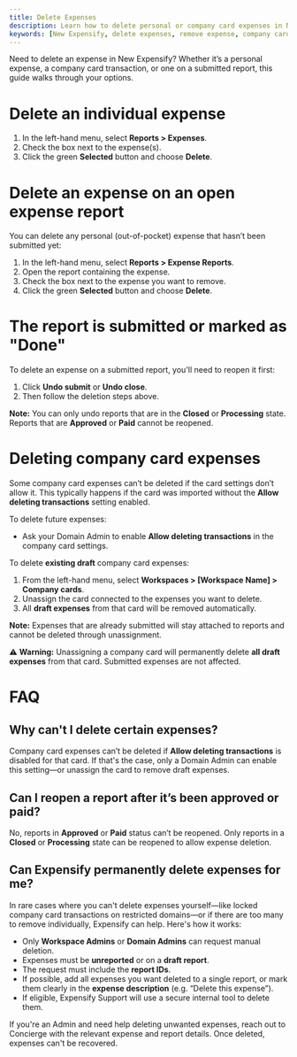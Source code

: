 ```yaml
---
title: Delete Expenses
description: Learn how to delete personal or company card expenses in New Expensify, including rules for submitted reports and admin-only deletion cases.
keywords: [New Expensify, delete expenses, remove expense, company card, undo submit, draft expense, report expense, expense deletion]
---
```


<div id="new-expensify" markdown="1">

Need to delete an expense in New Expensify? Whether it’s a personal expense, a company card transaction, or one on a submitted report, this guide walks through your options.

# Delete an individual expense

1. In the left-hand menu, select **Reports > Expenses**.
2. Check the box next to the expense(s).
3. Click the green **Selected** button and choose **Delete**.

# Delete an expense on an open expense report

You can delete any personal (out-of-pocket) expense that hasn’t been submitted yet:

1. In the left-hand menu, select **Reports > Expense Reports**.
2. Open the report containing the expense.
3. Check the box next to the expense you want to remove.
4. Click the green **Selected** button and choose **Delete**.

# The report is submitted or marked as "Done"

To delete an expense on a submitted report, you'll need to reopen it first:

1. Click **Undo submit** or **Undo close**.
2. Then follow the deletion steps above.

**Note:** You can only undo reports that are in the **Closed** or **Processing** state. Reports that are **Approved** or **Paid** cannot be reopened.

# Deleting company card expenses

Some company card expenses can’t be deleted if the card settings don’t allow it. This typically happens if the card was imported without the **Allow deleting transactions** setting enabled.

To delete future expenses:
- Ask your Domain Admin to enable **Allow deleting transactions** in the company card settings.

To delete **existing draft** company card expenses:

1. From the left-hand menu, select **Workspaces > [Workspace Name] > Company cards**.
2. Unassign the card connected to the expenses you want to delete.
3. All **draft expenses** from that card will be removed automatically.

**Note:** Expenses that are already submitted will stay attached to reports and cannot be deleted through unassignment.

⚠️ **Warning:** Unassigning a company card will permanently delete **all draft expenses** from that card. Submitted expenses are not affected.

# FAQ

## Why can't I delete certain expenses?

Company card expenses can’t be deleted if **Allow deleting transactions** is disabled for that card. If that's the case, only a Domain Admin can enable this setting—or unassign the card to remove draft expenses.

## Can I reopen a report after it’s been approved or paid?

No, reports in **Approved** or **Paid** status can’t be reopened. Only reports in a **Closed** or **Processing** state can be reopened to allow expense deletion.

## Can Expensify permanently delete expenses for me?

In rare cases where you can't delete expenses yourself—like locked company card transactions on restricted domains—or if there are too many to remove individually, Expensify can help. Here's how it works:

- Only **Workspace Admins** or **Domain Admins** can request manual deletion.
- Expenses must be **unreported** or on a **draft report**.
- The request must include the **report IDs**.
- If possible, add all expenses you want deleted to a single report, or mark them clearly in the **expense description** (e.g. “Delete this expense”).
- If eligible, Expensify Support will use a secure internal tool to delete them.

If you're an Admin and need help deleting unwanted expenses, reach out to Concierge with the relevant expense and report details. Once deleted, expenses can't be recovered.


</div>
